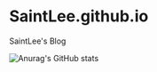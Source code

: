 # SaintLee.github.io
SaintLee's Blog

![Anurag's GitHub stats](https://github-readme-stats.vercel.app/api?username=SaintkiteLee&count_private=true)
